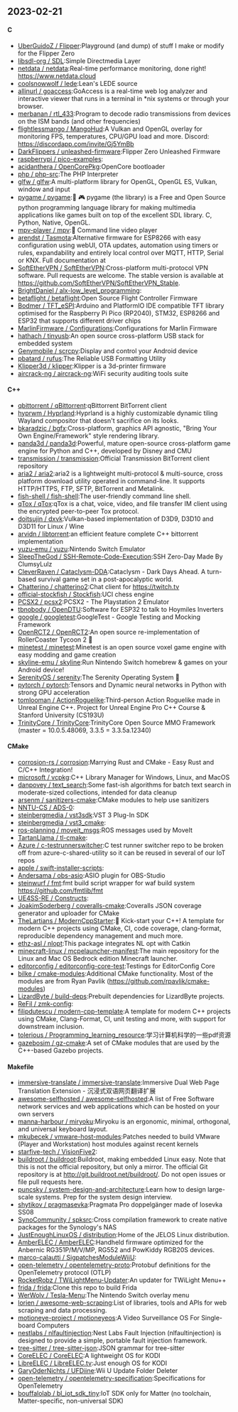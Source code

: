 ## 2023-02-21

#### C
* [UberGuidoZ / Flipper](https://github.com/UberGuidoZ/Flipper):Playground (and dump) of stuff I make or modify for the Flipper Zero
* [libsdl-org / SDL](https://github.com/libsdl-org/SDL):Simple Directmedia Layer
* [netdata / netdata](https://github.com/netdata/netdata):Real-time performance monitoring, done right! https://www.netdata.cloud
* [coolsnowwolf / lede](https://github.com/coolsnowwolf/lede):Lean's LEDE source
* [allinurl / goaccess](https://github.com/allinurl/goaccess):GoAccess is a real-time web log analyzer and interactive viewer that runs in a terminal in *nix systems or through your browser.
* [merbanan / rtl_433](https://github.com/merbanan/rtl_433):Program to decode radio transmissions from devices on the ISM bands (and other frequencies)
* [flightlessmango / MangoHud](https://github.com/flightlessmango/MangoHud):A Vulkan and OpenGL overlay for monitoring FPS, temperatures, CPU/GPU load and more. Discord: https://discordapp.com/invite/Gj5YmBb
* [DarkFlippers / unleashed-firmware](https://github.com/DarkFlippers/unleashed-firmware):Flipper Zero Unleashed Firmware
* [raspberrypi / pico-examples](https://github.com/raspberrypi/pico-examples):
* [acidanthera / OpenCorePkg](https://github.com/acidanthera/OpenCorePkg):OpenCore bootloader
* [php / php-src](https://github.com/php/php-src):The PHP Interpreter
* [glfw / glfw](https://github.com/glfw/glfw):A multi-platform library for OpenGL, OpenGL ES, Vulkan, window and input
* [pygame / pygame](https://github.com/pygame/pygame):🐍
🎮
pygame (the library) is a Free and Open Source python programming language library for making multimedia applications like games built on top of the excellent SDL library. C, Python, Native, OpenGL.
* [mpv-player / mpv](https://github.com/mpv-player/mpv):🎥
Command line video player
* [arendst / Tasmota](https://github.com/arendst/Tasmota):Alternative firmware for ESP8266 with easy configuration using webUI, OTA updates, automation using timers or rules, expandability and entirely local control over MQTT, HTTP, Serial or KNX. Full documentation at
* [SoftEtherVPN / SoftEtherVPN](https://github.com/SoftEtherVPN/SoftEtherVPN):Cross-platform multi-protocol VPN software. Pull requests are welcome. The stable version is available at https://github.com/SoftEtherVPN/SoftEtherVPN_Stable.
* [BrightDaniel / alx-low_level_programming](https://github.com/BrightDaniel/alx-low_level_programming):
* [betaflight / betaflight](https://github.com/betaflight/betaflight):Open Source Flight Controller Firmware
* [Bodmer / TFT_eSPI](https://github.com/Bodmer/TFT_eSPI):Arduino and PlatformIO IDE compatible TFT library optimised for the Raspberry Pi Pico (RP2040), STM32, ESP8266 and ESP32 that supports different driver chips
* [MarlinFirmware / Configurations](https://github.com/MarlinFirmware/Configurations):Configurations for Marlin Firmware
* [hathach / tinyusb](https://github.com/hathach/tinyusb):An open source cross-platform USB stack for embedded system
* [Genymobile / scrcpy](https://github.com/Genymobile/scrcpy):Display and control your Android device
* [pbatard / rufus](https://github.com/pbatard/rufus):The Reliable USB Formatting Utility
* [Klipper3d / klipper](https://github.com/Klipper3d/klipper):Klipper is a 3d-printer firmware
* [aircrack-ng / aircrack-ng](https://github.com/aircrack-ng/aircrack-ng):WiFi security auditing tools suite

#### C++
* [qbittorrent / qBittorrent](https://github.com/qbittorrent/qBittorrent):qBittorrent BitTorrent client
* [hyprwm / Hyprland](https://github.com/hyprwm/Hyprland):Hyprland is a highly customizable dynamic tiling Wayland compositor that doesn't sacrifice on its looks.
* [bkaradzic / bgfx](https://github.com/bkaradzic/bgfx):Cross-platform, graphics API agnostic, "Bring Your Own Engine/Framework" style rendering library.
* [panda3d / panda3d](https://github.com/panda3d/panda3d):Powerful, mature open-source cross-platform game engine for Python and C++, developed by Disney and CMU
* [transmission / transmission](https://github.com/transmission/transmission):Official Transmission BitTorrent client repository
* [aria2 / aria2](https://github.com/aria2/aria2):aria2 is a lightweight multi-protocol & multi-source, cross platform download utility operated in command-line. It supports HTTP/HTTPS, FTP, SFTP, BitTorrent and Metalink.
* [fish-shell / fish-shell](https://github.com/fish-shell/fish-shell):The user-friendly command line shell.
* [qTox / qTox](https://github.com/qTox/qTox):qTox is a chat, voice, video, and file transfer IM client using the encrypted peer-to-peer Tox protocol.
* [doitsujin / dxvk](https://github.com/doitsujin/dxvk):Vulkan-based implementation of D3D9, D3D10 and D3D11 for Linux / Wine
* [arvidn / libtorrent](https://github.com/arvidn/libtorrent):an efficient feature complete C++ bittorrent implementation
* [yuzu-emu / yuzu](https://github.com/yuzu-emu/yuzu):Nintendo Switch Emulator
* [SleepTheGod / SSH-Remote-Code-Execution](https://github.com/SleepTheGod/SSH-Remote-Code-Execution):SSH Zero-Day Made By ClumsyLulz
* [CleverRaven / Cataclysm-DDA](https://github.com/CleverRaven/Cataclysm-DDA):Cataclysm - Dark Days Ahead. A turn-based survival game set in a post-apocalyptic world.
* [Chatterino / chatterino2](https://github.com/Chatterino/chatterino2):Chat client for https://twitch.tv
* [official-stockfish / Stockfish](https://github.com/official-stockfish/Stockfish):UCI chess engine
* [PCSX2 / pcsx2](https://github.com/PCSX2/pcsx2):PCSX2 - The Playstation 2 Emulator
* [tbnobody / OpenDTU](https://github.com/tbnobody/OpenDTU):Software for ESP32 to talk to Hoymiles Inverters
* [google / googletest](https://github.com/google/googletest):GoogleTest - Google Testing and Mocking Framework
* [OpenRCT2 / OpenRCT2](https://github.com/OpenRCT2/OpenRCT2):An open source re-implementation of RollerCoaster Tycoon 2
🎢
* [minetest / minetest](https://github.com/minetest/minetest):Minetest is an open source voxel game engine with easy modding and game creation
* [skyline-emu / skyline](https://github.com/skyline-emu/skyline):Run Nintendo Switch homebrew & games on your Android device!
* [SerenityOS / serenity](https://github.com/SerenityOS/serenity):The Serenity Operating System
🐞
* [pytorch / pytorch](https://github.com/pytorch/pytorch):Tensors and Dynamic neural networks in Python with strong GPU acceleration
* [tomlooman / ActionRoguelike](https://github.com/tomlooman/ActionRoguelike):Third-person Action Roguelike made in Unreal Engine C++. Project for Unreal Engine Pro C++ Course & Stanford University (CS193U)
* [TrinityCore / TrinityCore](https://github.com/TrinityCore/TrinityCore):TrinityCore Open Source MMO Framework (master = 10.0.5.48069, 3.3.5 = 3.3.5a.12340)

#### CMake
* [corrosion-rs / corrosion](https://github.com/corrosion-rs/corrosion):Marrying Rust and CMake - Easy Rust and C/C++ Integration!
* [microsoft / vcpkg](https://github.com/microsoft/vcpkg):C++ Library Manager for Windows, Linux, and MacOS
* [danpovey / text_search](https://github.com/danpovey/text_search):Some fast-ish algorithms for batch text search in moderate-sized collections, intended for data cleanup
* [arsenm / sanitizers-cmake](https://github.com/arsenm/sanitizers-cmake):CMake modules to help use sanitizers
* [NNTU-CS / ADS-0](https://github.com/NNTU-CS/ADS-0):
* [steinbergmedia / vst3sdk](https://github.com/steinbergmedia/vst3sdk):VST 3 Plug-In SDK
* [steinbergmedia / vst3_cmake](https://github.com/steinbergmedia/vst3_cmake):
* [ros-planning / moveit_msgs](https://github.com/ros-planning/moveit_msgs):ROS messages used by MoveIt
* [TartanLlama / tl-cmake](https://github.com/TartanLlama/tl-cmake):
* [Azure / c-testrunnerswitcher](https://github.com/Azure/c-testrunnerswitcher):C test runner switcher repo to be broken off from azure-c-shared-utility so it can be reused in several of our IoT repos
* [apple / swift-installer-scripts](https://github.com/apple/swift-installer-scripts):
* [Andersama / obs-asio](https://github.com/Andersama/obs-asio):ASIO plugin for OBS-Studio
* [steinwurf / fmt](https://github.com/steinwurf/fmt):fmt build script wrapper for waf build system https://github.com/fmtlib/fmt
* [UE4SS-RE / Constructs](https://github.com/UE4SS-RE/Constructs):
* [JoakimSoderberg / coveralls-cmake](https://github.com/JoakimSoderberg/coveralls-cmake):Coveralls JSON coverage generator and uploader for CMake
* [TheLartians / ModernCppStarter](https://github.com/TheLartians/ModernCppStarter):🚀
Kick-start your C++! A template for modern C++ projects using CMake, CI, code coverage, clang-format, reproducible dependency management and much more.
* [ethz-asl / nlopt](https://github.com/ethz-asl/nlopt):This package integrates NL opt with Catkin
* [minecraft-linux / mcpelauncher-manifest](https://github.com/minecraft-linux/mcpelauncher-manifest):The main repository for the Linux and Mac OS Bedrock edition Minecraft launcher.
* [editorconfig / editorconfig-core-test](https://github.com/editorconfig/editorconfig-core-test):Testings for EditorConfig Core
* [bilke / cmake-modules](https://github.com/bilke/cmake-modules):Additional CMake functionality. Most of the modules are from Ryan Pavlik (https://github.com/rpavlik/cmake-modules)
* [LizardByte / build-deps](https://github.com/LizardByte/build-deps):Prebuilt dependencies for LizardByte projects.
* [ReFil / zmk-config](https://github.com/ReFil/zmk-config):
* [filipdutescu / modern-cpp-template](https://github.com/filipdutescu/modern-cpp-template):A template for modern C++ projects using CMake, Clang-Format, CI, unit testing and more, with support for downstream inclusion.
* [tolerious / Programming_learning_resource](https://github.com/tolerious/Programming_learning_resource):学习计算机科学的一些pdf资源
* [gazebosim / gz-cmake](https://github.com/gazebosim/gz-cmake):A set of CMake modules that are used by the C++-based Gazebo projects.

#### Makefile
* [immersive-translate / immersive-translate](https://github.com/immersive-translate/immersive-translate):Immersive Dual Web Page Translation Extension - 沉浸式双语网页翻译扩展
* [awesome-selfhosted / awesome-selfhosted](https://github.com/awesome-selfhosted/awesome-selfhosted):A list of Free Software network services and web applications which can be hosted on your own servers
* [manna-harbour / miryoku](https://github.com/manna-harbour/miryoku):Miryoku is an ergonomic, minimal, orthogonal, and universal keyboard layout.
* [mkubecek / vmware-host-modules](https://github.com/mkubecek/vmware-host-modules):Patches needed to build VMware (Player and Workstation) host modules against recent kernels
* [starfive-tech / VisionFive2](https://github.com/starfive-tech/VisionFive2):
* [buildroot / buildroot](https://github.com/buildroot/buildroot):Buildroot, making embedded Linux easy. Note that this is not the official repository, but only a mirror. The official Git repository is at http://git.buildroot.net/buildroot/. Do not open issues or file pull requests here.
* [puncsky / system-design-and-architecture](https://github.com/puncsky/system-design-and-architecture):Learn how to design large-scale systems. Prep for the system design interview.
* [shytikov / pragmasevka](https://github.com/shytikov/pragmasevka):Pragmata Pro doppelgänger made of Iosevka SS08
* [SynoCommunity / spksrc](https://github.com/SynoCommunity/spksrc):Cross compilation framework to create native packages for the Synology's NAS
* [JustEnoughLinuxOS / distribution](https://github.com/JustEnoughLinuxOS/distribution):Home of the JELOS Linux distribution.
* [AmberELEC / AmberELEC](https://github.com/AmberELEC/AmberELEC):Handheld firmware optimized for the Anbernic RG351P/M/V/MP, RG552 and PowKiddy RGB20S devices.
* [marco-calautti / SigpatchesModuleWiiU](https://github.com/marco-calautti/SigpatchesModuleWiiU):
* [open-telemetry / opentelemetry-proto](https://github.com/open-telemetry/opentelemetry-proto):Protobuf definitions for the OpenTelemetry protocol (OTLP)
* [RocketRobz / TWiLightMenu-Updater](https://github.com/RocketRobz/TWiLightMenu-Updater):An updater for TWiLight Menu++
* [frida / frida](https://github.com/frida/frida):Clone this repo to build Frida
* [WerWolv / Tesla-Menu](https://github.com/WerWolv/Tesla-Menu):The Nintendo Switch overlay menu
* [lorien / awesome-web-scraping](https://github.com/lorien/awesome-web-scraping):List of libraries, tools and APIs for web scraping and data processing.
* [motioneye-project / motioneyeos](https://github.com/motioneye-project/motioneyeos):A Video Surveillance OS For Single-board Computers
* [nestlabs / nlfaultinjection](https://github.com/nestlabs/nlfaultinjection):Nest Labs Fault Injection (nlfaultinjection) is designed to provide a simple, portable fault injection framework.
* [tree-sitter / tree-sitter-json](https://github.com/tree-sitter/tree-sitter-json):JSON grammar for tree-sitter
* [CoreELEC / CoreELEC](https://github.com/CoreELEC/CoreELEC):A lightweight OS for KODI
* [LibreELEC / LibreELEC.tv](https://github.com/LibreELEC/LibreELEC.tv):Just enough OS for KODI
* [GaryOderNichts / UFDiine](https://github.com/GaryOderNichts/UFDiine):Wii U Update Folder Deleter
* [open-telemetry / opentelemetry-specification](https://github.com/open-telemetry/opentelemetry-specification):Specifications for OpenTelemetry
* [bouffalolab / bl_iot_sdk_tiny](https://github.com/bouffalolab/bl_iot_sdk_tiny):IoT SDK only for Matter (no toolchain, Matter-specific, non-universal SDK)
